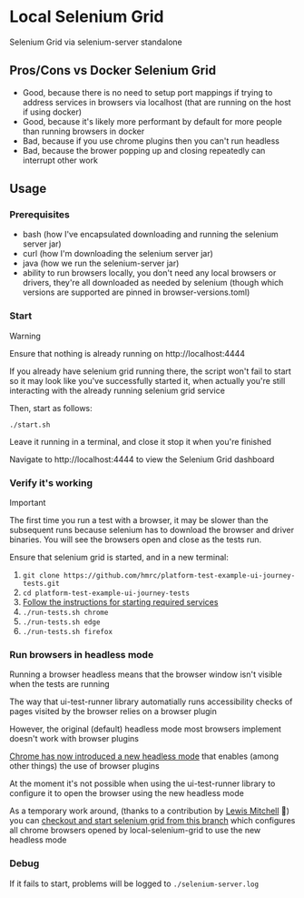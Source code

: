 # Local Selenium Grid

Selenium Grid via selenium-server standalone

## Pros/Cons vs Docker Selenium Grid

* Good, because there is no need to setup port mappings if trying to address services in browsers via localhost (that are running on the host if using docker)
* Good, because it's likely more performant by default for more people than running browsers in docker
* Bad, because if you use chrome plugins then you can't run headless
* Bad, because the brower popping up and closing repeatedly can interrupt other work

## Usage

### Prerequisites

* bash (how I've encapsulated downloading and running the selenium server jar)
* curl (how I'm downloading the selenium server jar)
* java (how we run the selenium-server jar)
* ability to run browsers locally, you don't need any local browsers or drivers, they're all downloaded as needed by selenium (though which versions are supported are pinned in browser-versions.toml)

### Start

> [!WARNING]
> Ensure that nothing is already running on http://localhost:4444
>
> If you already have selenium grid running there, the script won't fail to start so it may look like you've successfully started it, when actually you're still interacting with the already running selenium grid service

Then, start as follows:

```
./start.sh
```

Leave it running in a terminal, and close it stop it when you're finished

Navigate to http://localhost:4444 to view the Selenium Grid dashboard

### Verify it's working

> [!IMPORTANT]
> The first time you run a test with a browser, it may be slower than the subsequent runs because selenium has to download the browser and driver binaries. You will see the browsers open and close as the tests run.

Ensure that selenium grid is started, and in a new terminal:

1. `git clone https://github.com/hmrc/platform-test-example-ui-journey-tests.git`
2. `cd platform-test-example-ui-journey-tests`
3. [Follow the instructions for starting required services](https://github.com/hmrc/platform-test-example-ui-journey-tests?tab=readme-ov-file#services)
3. `./run-tests.sh chrome`
4. `./run-tests.sh edge`
5. `./run-tests.sh firefox`

### Run browsers in headless mode

Running a browser headless means that the browser window isn't visible when the tests are running
 
The way that ui-test-runner library automatially runs accessibility checks of pages visited by the browser relies on a browser plugin

However, the original (default) headless mode most browsers implement doesn't work with browser plugins

[Chrome has now introduced a new headless mode](https://developer.chrome.com/docs/chromium/new-headless#new_headless_in_selenium-webdriver) that enables (among other things) the use of browser plugins

At the moment it's not possible when using the ui-test-runner library to configure it to open the browser using the new headless mode

As a temporary work around, (thanks to a contribution by [Lewis Mitchell](https://github.com/LewisMitchell) 🙌) you can [checkout and start selenium grid from this branch](https://github.com/hmrc/local-selenium-grid/pull/2/files) which configures all chrome browsers opened by local-selenium-grid to use the new headless mode

### Debug

If it fails to start, problems will be logged to `./selenium-server.log`

